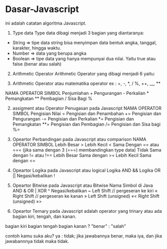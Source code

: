 # Dasar-Javascript

ini adalah catatan algoritma Javascript. 

1. Type data 
Type data dibagi menjadi 3 bagian yang diantaranya:

- String => tipe data string bisa menyimpan data bentuk angka, tanggal, karakter, hingga waktu.
- Number => data yang berupa angka
- Boolean => tipe data yang hanya mempunyai dua nilai. Yaitu true atau false (benar atau salah)


2. Arithmetic Operator
Arithmetic Operator yang dibagi menjadi 6 yaitu:

1. Arithmetic Operator atau matematika operator
 ex : +, -, *, / %, ++, __, **
 
NAMA OPERATOR	SIMBOL
Penjumlahan	       +
Pengurangan	       -
Perkalian	         *
Pemangkatan	       **
Pembagian          /
Sisa Bagi	         %

2. assigment atau Operator Penugasan pada Javascript
NAMA OPERATOR	              SIMBOL
Pengisian Nilai	                =
Pengisian dan Penambahan	     +=
Pengisian dan Pengurangan	     -=
Pengisian dan Perkalian	       *=
Pengisian dan Pemangkatan	     **=
Pengisian dan Pembagian	       /=
Pengisian dan Sisa bagi	       %=


3. Opeartor Perbandingan pada Javascript atau comparison
NAMA OPERATOR	               SIMBOL
Lebih Besar	                     >
Lebih Kecil	                     <
Sama Dengan         	    == atau === (jika sama dengan 3 (===) membandingkan type data)
Tidak Sama dengan	        != atau !==
Lebih Besar Sama dengan	        >=
Lebih Kecil Sama dengan	        <=

4. Opeartor Logika pada Javascript atau logical
Logika AND	                &&
Logika OR	                  ||
Negasi/kebalikan	           !  


5. Opeartor Bitwise pada Javascript atau Bitwise
Nama	                                Simbol di Java
AND	                                            &
OR	                                            |
XOR	                                            ^
Negasi/kebalikan	                             ~
Left Shift // pergeseran ke kiri	             «
Right Shift	// pergeseran ke kanan             »
Left Shift (unsigned)	                         «<
Right Shift (unsigned)	                       »>


6. Opeartor Ternary pada Javascript
adalah operator yang trinary  atau ada bagian kiri, tengah, dan kanan.

bagian kiri <operator> bagian tengah <operator> bagian kanan
<kodisi> ? "benar" : "salah"

contoh
kamu suka aku? ya : tidak;
jika jawabannya benar, maka iya, dan jika jawabannnya tidak maka tidak.


